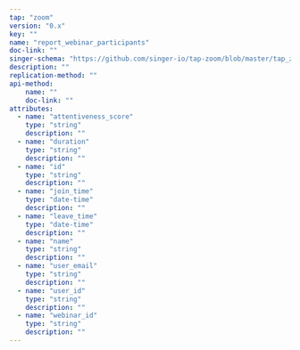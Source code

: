 ```yaml
---
tap: "zoom"
version: "0.x"
key: ""
name: "report_webinar_participants"
doc-link: ""
singer-schema: "https://github.com/singer-io/tap-zoom/blob/master/tap_zoom/schemas/report_webinar_participants.json"
description: ""
replication-method: ""
api-method:
    name: ""
    doc-link: ""
attributes:
  - name: "attentiveness_score"
    type: "string"
    description: ""
  - name: "duration"
    type: "string"
    description: ""
  - name: "id"
    type: "string"
    description: ""
  - name: "join_time"
    type: "date-time"
    description: ""
  - name: "leave_time"
    type: "date-time"
    description: ""
  - name: "name"
    type: "string"
    description: ""
  - name: "user_email"
    type: "string"
    description: ""
  - name: "user_id"
    type: "string"
    description: ""
  - name: "webinar_id"
    type: "string"
    description: ""
---
```

